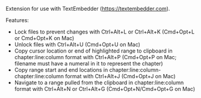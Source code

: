 Extension for use with TextEmbedder (https://textembedder.com). 

Features:
- Lock files to prevent changes with Ctrl+Alt+L or Ctrl+Alt+K (Cmd+Opt+L or Cmd+Opt+K on Mac)
- Unlock files with Ctrl+Alt+U (Cmd+Opt+U on Mac)
- Copy cursor location or end of highlighted range to clipboard in chapter:line:column format with Ctrl+Alt+P (Cmd+Opt+P on Mac; filename must have a numeral in it to represent the chapter)
- Copy range start and end locations in chapter:line:column-chapter:line:column format with Ctrl+Alt+J (Cmd+Opt+J on Mac)
- Navigate to a range pulled from the clipboard in chapter:line:column format with Ctrl+Alt+N or Ctrl+Alt+G (Cmd+Opt+N/Cmd+Opt+G on Mac)
